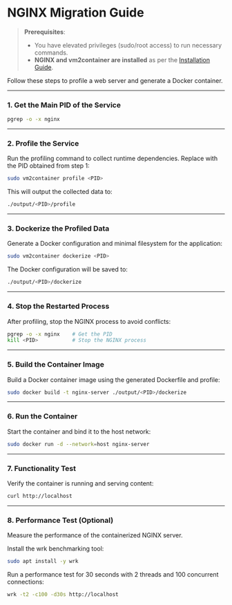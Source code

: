 # NGINX Migration Guide

> **Prerequisites**:
>
> - You have elevated privileges (sudo/root access) to run necessary commands.
> - **NGINX and vm2container are installed** as per the [Installation Guide](installation.md).

Follow these steps to profile a web server and generate a Docker container.

---

### 1. Get the Main PID of the Service

```bash
pgrep -o -x nginx
```

---

### 2. Profile the Service

Run the profiling command to collect runtime dependencies. Replace <PID> with the PID obtained from step 1:

```bash
sudo vm2container profile <PID>
```

This will output the collected data to:

```bash
./output/<PID>/profile
```

---

### 3. Dockerize the Profiled Data

Generate a Docker configuration and minimal filesystem for the application:

```bash
sudo vm2container dockerize <PID>
```

The Docker configuration will be saved to:

```bash
./output/<PID>/dockerize
```

---

### 4. Stop the Restarted Process

After profiling, stop the NGINX process to avoid conflicts:

```bash
pgrep -o -x nginx    # Get the PID
kill <PID>           # Stop the NGINX process
```

---

### 5. Build the Container Image

Build a Docker container image using the generated Dockerfile and profile:

```bash
sudo docker build -t nginx-server ./output/<PID>/dockerize
```

---

### 6. Run the Container

Start the container and bind it to the host network:

```bash
sudo docker run -d --network=host nginx-server
```

---

### 7. Functionality Test

Verify the container is running and serving content:

```bash
curl http://localhost
```

---

### 8. Performance Test (Optional)

Measure the performance of the containerized NGINX server.

Install the wrk benchmarking tool:

```bash
sudo apt install -y wrk
```

Run a performance test for 30 seconds with 2 threads and 100 concurrent connections:

```bash
wrk -t2 -c100 -d30s http://localhost
```
